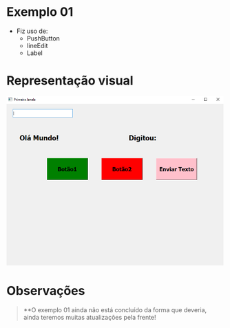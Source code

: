 # Exemplo 01

* Fiz uso de:
   * PushButton
   * lineEdit
   * Label
   
# Representação visual 
![](https://github.com/JodanGalas/PyQt5/blob/3865e716bbc114d3f97635068084560a3156a1e4/Exemplo%2001/Imagens/tela.PNG)

# Observações
> **O exemplo 01 ainda não está concluído da forma que deveria, ainda teremos muitas atualizações pela frente!


